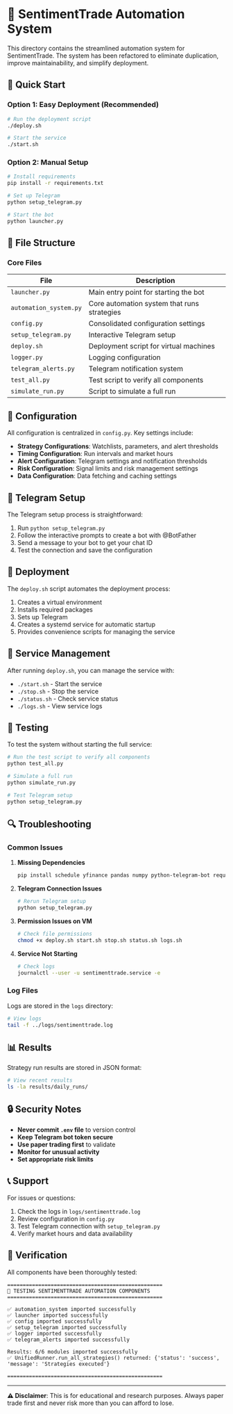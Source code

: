 # 🤖 SentimentTrade Automation System

This directory contains the streamlined automation system for SentimentTrade. The system has been refactored to eliminate duplication, improve maintainability, and simplify deployment.

## 🚀 Quick Start

### Option 1: Easy Deployment (Recommended)

```bash
# Run the deployment script
./deploy.sh

# Start the service
./start.sh
```

### Option 2: Manual Setup

```bash
# Install requirements
pip install -r requirements.txt

# Set up Telegram
python setup_telegram.py

# Start the bot
python launcher.py
```

## 📁 File Structure

### Core Files

| File | Description |
|------|-------------|
| `launcher.py` | Main entry point for starting the bot |
| `automation_system.py` | Core automation system that runs strategies |
| `config.py` | Consolidated configuration settings |
| `setup_telegram.py` | Interactive Telegram setup |
| `deploy.sh` | Deployment script for virtual machines |
| `logger.py` | Logging configuration |
| `telegram_alerts.py` | Telegram notification system |
| `test_all.py` | Test script to verify all components |
| `simulate_run.py` | Script to simulate a full run |

## 🔧 Configuration

All configuration is centralized in `config.py`. Key settings include:

- **Strategy Configurations**: Watchlists, parameters, and alert thresholds
- **Timing Configuration**: Run intervals and market hours
- **Alert Configuration**: Telegram settings and notification thresholds
- **Risk Configuration**: Signal limits and risk management settings
- **Data Configuration**: Data fetching and caching settings

## 📱 Telegram Setup

The Telegram setup process is straightforward:

1. Run `python setup_telegram.py`
2. Follow the interactive prompts to create a bot with @BotFather
3. Send a message to your bot to get your chat ID
4. Test the connection and save the configuration

## 🚀 Deployment

The `deploy.sh` script automates the deployment process:

1. Creates a virtual environment
2. Installs required packages
3. Sets up Telegram
4. Creates a systemd service for automatic startup
5. Provides convenience scripts for managing the service

## 🔄 Service Management

After running `deploy.sh`, you can manage the service with:

- `./start.sh` - Start the service
- `./stop.sh` - Stop the service
- `./status.sh` - Check service status
- `./logs.sh` - View service logs

## 🧪 Testing

To test the system without starting the full service:

```bash
# Run the test script to verify all components
python test_all.py

# Simulate a full run
python simulate_run.py

# Test Telegram setup
python setup_telegram.py
```

## 🔍 Troubleshooting

### Common Issues

1. **Missing Dependencies**
   ```bash
   pip install schedule yfinance pandas numpy python-telegram-bot requests pytz
   ```

2. **Telegram Connection Issues**
   ```bash
   # Rerun Telegram setup
   python setup_telegram.py
   ```

3. **Permission Issues on VM**
   ```bash
   # Check file permissions
   chmod +x deploy.sh start.sh stop.sh status.sh logs.sh
   ```

4. **Service Not Starting**
   ```bash
   # Check logs
   journalctl --user -u sentimenttrade.service -e
   ```

### Log Files

Logs are stored in the `logs` directory:

```bash
# View logs
tail -f ../logs/sentimenttrade.log
```

## 📊 Results

Strategy run results are stored in JSON format:

```bash
# View recent results
ls -la results/daily_runs/
```

## 🔒 Security Notes

- **Never commit `.env` file** to version control
- **Keep Telegram bot token secure**
- **Use paper trading first** to validate
- **Monitor for unusual activity**
- **Set appropriate risk limits**

## 📞 Support

For issues or questions:
1. Check the logs in `logs/sentimenttrade.log`
2. Review configuration in `config.py`
3. Test Telegram connection with `setup_telegram.py`
4. Verify market hours and data availability

## 🧪 Verification

All components have been thoroughly tested:

```
==================================================
🧪 TESTING SENTIMENTTRADE AUTOMATION COMPONENTS
==================================================

✅ automation_system imported successfully
✅ launcher imported successfully
✅ config imported successfully
✅ setup_telegram imported successfully
✅ logger imported successfully
✅ telegram_alerts imported successfully

Results: 6/6 modules imported successfully
✅ UnifiedRunner.run_all_strategies() returned: {'status': 'success', 'message': 'Strategies executed'}

==================================================
```

---

**⚠️ Disclaimer**: This is for educational and research purposes. Always paper trade first and never risk more than you can afford to lose.
